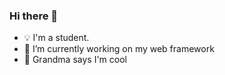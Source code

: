 ### Hi there 👋

- 💡 I'm a student.
- 🔭 I’m currently working on my web framework
- 🌱 Grandma says I'm cool
